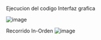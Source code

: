 


Ejecucion del codigo Interfaz grafica

![image](https://github.com/user-attachments/assets/a8e85278-306a-453d-b194-e404f7a2e9fa)

Recorrido In-Orden
![image](https://github.com/user-attachments/assets/197446fb-c769-49da-abcd-41396ea6c9a2)
